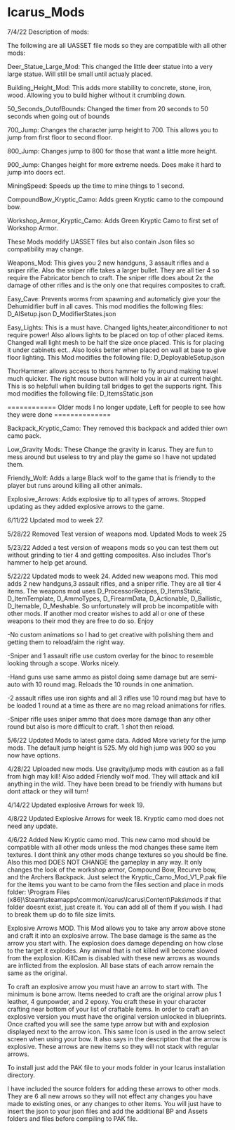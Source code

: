 # Icarus_Mods

7/4/22 Description of mods:

The following are all UASSET file mods so they are compatible with all other mods:

Deer_Statue_Large_Mod: This changed the little deer statue into a very large statue. Will still be small until actualy placed.

Building_Height_Mod: This adds more stability to concrete, stone, iron, wood. Allowing you to build higher without it crumbling down.

50_Seconds_OutofBounds: Changed the timer from 20 seconds to 50 seconds when going out of bounds

700_Jump: Changes the character jump height to 700. This allows you to jump from first floor to second floor.

800_Jump: Changes jump to 800 for those that want a little more height.

900_Jump: Changes height for more extreme needs. Does make it hard to jump into doors ect.

MiningSpeed: Speeds up the time to mine things to 1 second.

CompoundBow_Kryptic_Camo: Adds green Kryptic camo to the compound bow.

Workshop_Armor_Kryptic_Camo: Adds Green Kryptic Camo to first set of Workshop Armor.

These Mods moddify UASSET files but also contain Json files so compatibility may change.

Weapons_Mod: This gives you 2 new handguns, 3 assault rifles and a sniper rifle. Also the sniper rifle takes a larger bullet. They are all tier 4 so require the Fabricator bench to craft. The sniper rifle does about 2x the damage of other rifles and is the only one that requires composites to craft. 

Easy_Cave: Prevents worms from spawning and automaticly give your the Dehumidifier buff in all caves.
This mod modifies the following files:
D_AISetup.json
D_ModifierStates.json

Easy_Lights: This is a must have. Changed lights,heater,airconditioner to not require power! Also allows lights to be placed on top of other placed items. Changed wall light mesh to be half the size once placed. This is for placing it under cabinets ect.. Also looks better when placed on wall at base to give floor lighting.
This Mod modifies the following file:
D_DeployableSetup.json

ThorHammer: allows access to thors hammer to fly around making travel much quicker. The right mouse button will hold you in air at current height. This is so helpfull when building tall bridges to get the supports right.
This mod modifies the following file:
D_ItemsStatic.json

============ Older mods I no longer update, Left for people to see how they were done ==============

Backpack_Kryptic_Camo: They removed this backpack and added thier own camo pack.

Low_Gravity Mods: These Change the gravity in Icarus. They are fun to mess around but useless to try and play the game so I have not updated them.

Friendly_Wolf: Adds a large Black wolf to the game that is friendly to the player but runs around killing all other animals.

Explosive_Arrows: Adds explosive tip to all types of arrows. Stopped updating as they added explosive arrows to the game.


6/11/22 Updated mod to week 27.

5/28/22 Removed Test version of weapons mod. Updated Mods to week 25

5/23/22 Added a test version of weapons mods so you can test them out without grinding to tier 4 and getting composites. Also includes Thor's hammer to help get around. 

5/22/22 Updated mods to week 24. Added new weapons mod. This mod adds 2 new handguns,3 assault rifles, and a sniper rifle. They are all tier 4 items. The weapons mod uses D_ProcessorRecipes, D_ItemsStatic, D_ItemTemplate, D_AmmoTypes, D_FirearmData, D_Actionable, D_Ballistic, D_Itemable, D_Meshable. So unfortunately will prob be incompatible with other mods. If another mod creator wishes to add all or one of these weapons to their mod  they are free to do so. Enjoy

-No custom animations so I had to get creative with polishing them and getting them to reload/aim the right way. 

-Sniper and 1 assault rifle use custom overlay for the binoc to resemble looking through a scope. Works nicely.

-Hand guns use same ammo as pistol doing same damage but are semi-auto with 10 round mag. Reloads the 10 rounds in one animation. 

-2 assault rifles use iron sights and all 3 rifles use 10 round mag but have to be loaded 1 round at a time as there are no mag reload animations for rifles.

-Sniper rifle uses sniper ammo that does more damage than any other round but also is more difficult to craft. 1 shot then reload.

5/6/22  Updated Mods to latest game data. Added More variety for the jump mods. The default jump height is 525. My old high jump was 900 so you now have options.

4/28/22 Uploaded new mods. Use gravity/jump mods with caution as a fall from high may kill! Also added Friendly wolf mod. They will attack and kill anything in the wild. They have been bread to be friendly with humans but dont attack or they will turn!

4/14/22 Updated explosive Arrows for week 19.

4/8/22 Updated Explosive Arrows for week 18. Kryptic camo mod does not need any update.

4/6/22 Added New Kryptic camo mod. 
This new camo mod should be compatible with all other mods unless the mod changes these same item textures. I dont think any other mods change textures so you should be fine. Also this mod DOES NOT CHANGE the gameplay in any way. It only changes the look of the workshop armor, Compound Bow, Recurve bow, and the Archers Backpack.
Just select the Kryptic_Camo_Mod_V1_P.pak file for the items you want to be camo from the files section and place in mods folder:
\Program Files (x86)\Steam\steamapps\common\Icarus\Icarus\Content\Paks\mods
if that folder doesnt exist, just create it. You can add all of them if you wish. I had to break them up do to file size limits.


Explosive Arrows MOD. This Mod allows you to take any arrow above stone and craft it into an explosive arrow. The base damage is the same as the arrow you start with. The explosion does damage depending on how close to the target it explodes. Any animal that is not killed will become slowed from the explosion. KillCam is disabled with these new arrows as wounds are inflicted from the explosion. All base stats of each arrow remain the same as the original.

To craft an explosive arrow you must have an arrow to start with. The minimum is bone arrow. Items needed to craft are the original arrow plus 1 leather, 4 gunpowder, and 2 epoxy. You craft these in your character crafting near bottom of your list of craftable items. In order to craft an explosive version you must have the original version unlocked in blueprints. Once crafted you will see the same type arrow but with and explosion displayed next to the arrow icon. This same Icon is used in the arrow select screen when using your bow. It also says in the description that the arrow is explosive. These arrows are new items so they will not stack with regular arrows.

To install just add the PAK file to your mods folder in your Icarus installation directory.

I have included the source folders for adding these arrows to other mods. They are 6 all new arrows so they will not effect any changes you have made to existing ones, or any changes to other items. You will just have to insert the json to your json files and add the additional BP and Assets folders and files before compiling to PAK file.
